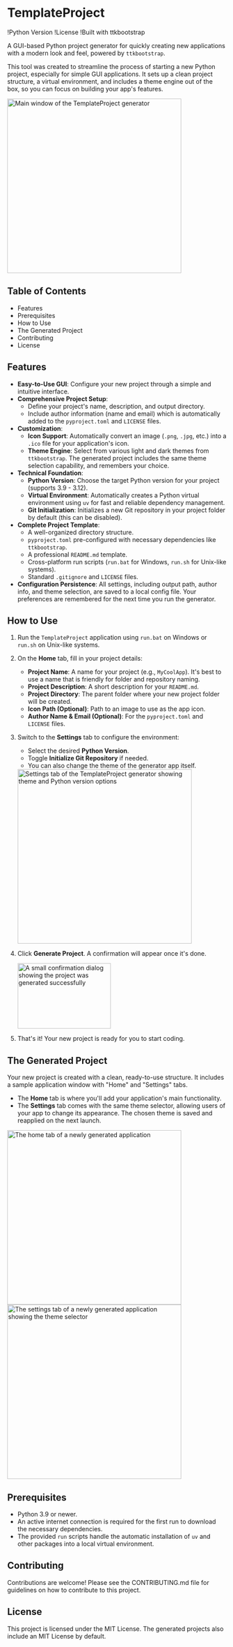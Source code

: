 # TemplateProject

!Python Version
!License
!Built with ttkbootstrap

A GUI-based Python project generator for quickly creating new applications with a modern look and feel, powered by `ttkbootstrap`.

This tool was created to streamline the process of starting a new Python project, especially for simple GUI applications. It sets up a clean project structure, a virtual environment, and includes a theme engine out of the box, so you can focus on building your app's features.

<a href="https://github.com/user-attachments/assets/1a37cc68-3c06-41f7-b7d8-ddebda008f99">
  <img width="400" alt="Main window of the TemplateProject generator" src="https://github.com/user-attachments/assets/1a37cc68-3c06-41f7-b7d8-ddebda008f99" />
</a>

## Table of Contents

- Features
- Prerequisites
- How to Use
- The Generated Project
- Contributing
- License

## Features

-   **Easy-to-Use GUI**: Configure your new project through a simple and intuitive interface.
-   **Comprehensive Project Setup**:
    -   Define your project's name, description, and output directory.
    -   Include author information (name and email) which is automatically added to the `pyproject.toml` and `LICENSE` files.
-   **Customization**:
    -   **Icon Support**: Automatically convert an image (`.png`, `.jpg`, etc.) into a `.ico` file for your application's icon.
    -   **Theme Engine**: Select from various light and dark themes from `ttkbootstrap`. The generated project includes the same theme selection capability, and remembers your choice.
-   **Technical Foundation**:
    -   **Python Version**: Choose the target Python version for your project (supports 3.9 - 3.12).
    -   **Virtual Environment**: Automatically creates a Python virtual environment using `uv` for fast and reliable dependency management.
    -   **Git Initialization**: Initializes a new Git repository in your project folder by default (this can be disabled).
-   **Complete Project Template**:
    -   A well-organized directory structure.
    -   `pyproject.toml` pre-configured with necessary dependencies like `ttkbootstrap`.
    -   A professional `README.md` template.
    -   Cross-platform run scripts (`run.bat` for Windows, `run.sh` for Unix-like systems).
    -   Standard `.gitignore` and `LICENSE` files.
-   **Configuration Persistence**: All settings, including output path, author info, and theme selection, are saved to a local config file. Your preferences are remembered for the next time you run the generator.

## How to Use

1.  Run the `TemplateProject` application using `run.bat` on Windows or `run.sh` on Unix-like systems.
2.  On the **Home** tab, fill in your project details:
    -   **Project Name**: A name for your project (e.g., `MyCoolApp`). It's best to use a name that is friendly for folder and repository naming.
    -   **Project Description**: A short description for your `README.md`.
    -   **Project Directory**: The parent folder where your new project folder will be created.
    -   **Icon Path (Optional)**: Path to an image to use as the app icon.
    -   **Author Name & Email (Optional)**: For the `pyproject.toml` and `LICENSE` files.

3.  Switch to the **Settings** tab to configure the environment:
    -   Select the desired **Python Version**.
    -   Toggle **Initialize Git Repository** if needed.
    -   You can also change the theme of the generator app itself.

    <a href="https://github.com/user-attachments/assets/d8c519cd-0ee5-4c2f-be9a-ec01286f9d64">
      <img width="400" alt="Settings tab of the TemplateProject generator showing theme and Python version options" src="https://github.com/user-attachments/assets/d8c519cd-0ee5-4c2f-be9a-ec01286f9d64" />
    </a>

4.  Click **Generate Project**. A confirmation will appear once it's done.

    <a href="https://github.com/user-attachments/assets/e01c4b8b-aa91-4e35-9ad8-d0081777ba38">
      <img width="214" height="150" alt="A small confirmation dialog showing the project was generated successfully" src="https://github.com/user-attachments/assets/e01c4b8b-aa91-4e35-9ad8-d0081777ba38" />
    </a>

5.  That's it! Your new project is ready for you to start coding.

## The Generated Project

Your new project is created with a clean, ready-to-use structure. It includes a sample application window with "Home" and "Settings" tabs.

-   The **Home** tab is where you'll add your application's main functionality.
-   The **Settings** tab comes with the same theme selector, allowing users of your app to change its appearance. The chosen theme is saved and reapplied on the next launch.

<a href="https://github.com/user-attachments/assets/0ed9ae59-abd4-42ea-a008-5345a9ab11d3">
  <img width="400" alt="The home tab of a newly generated application" src="https://github.com/user-attachments/assets/0ed9ae59-abd4-42ea-a008-5345a9ab11d3" />
</a>
<br/>
<a href="https://github.com/user-attachments/assets/472497e2-33e7-4915-a57a-1f411e9150d2">
  <img width="400" alt="The settings tab of a newly generated application showing the theme selector" src="https://github.com/user-attachments/assets/472497e2-33e7-4915-a57a-1f411e9150d2" />
</a>

## Prerequisites

-   Python 3.9 or newer.
-   An active internet connection is required for the first run to download the necessary dependencies.
-   The provided `run` scripts handle the automatic installation of `uv` and other packages into a local virtual environment.

## Contributing

Contributions are welcome! Please see the CONTRIBUTING.md file for guidelines on how to contribute to this project.

## License

This project is licensed under the MIT License. The generated projects also include an MIT License by default.
